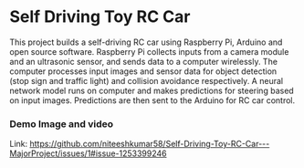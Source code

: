 # Self Driving Toy RC Car


This project builds a self-driving RC car using Raspberry Pi, Arduino and open source software. Raspberry Pi collects inputs from a camera module and an ultrasonic sensor, and sends data to a computer wirelessly. The computer processes input images and sensor data for object detection (stop sign and traffic light) and collision avoidance respectively. A neural network model runs on computer and makes predictions for steering based on input images. Predictions are then sent to the Arduino for RC car control. 
  
### Demo Image and video 
Link: https://github.com/niteeshkumar58/Self-Driving-Toy-RC-Car---MajorProject/issues/1#issue-1253399246
